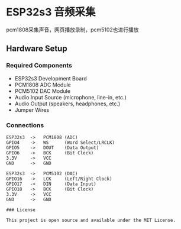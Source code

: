 # ESP32s3 音频采集

pcm1808采集声音，网页播放录制，pcm5102也进行播放

## Hardware Setup

### Required Components
- ESP32s3 Development Board
- PCM1808 ADC Module
- PCM5102 DAC Module
- Audio Input Source (microphone, line-in, etc.)
- Audio Output (speakers, headphones, etc.)
- Jumper Wires

### Connections
```
ESP32s3  ->   PCM1808 (ADC)
GPIO4    ->   WS      (Word Select/LRCLK)
GPIO5    ->   DOUT    (Data Output)
GPIO6    ->   BCK     (Bit Clock)
3.3V     ->   VCC
GND      ->   GND

ESP32s3  ->   PCM5102 (DAC)
GPIO16   ->   LCK     (Left/Right Clock)
GPIO17   ->   DIN     (Data Input)
GPIO18   ->   BCK     (Bit Clock)
3.3V     ->   VCC
GND      ->   GND

### License

This project is open source and available under the MIT License.
